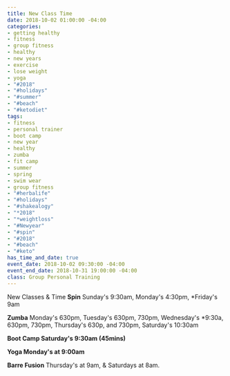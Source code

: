 ```yaml
---
title: New Class Time
date: 2018-10-02 01:00:00 -04:00
categories:
- getting healthy
- fitness
- group fitness
- healthy
- new years
- exercise
- lose weight
- yoga
- "#2018"
- "#holidays"
- "#summer"
- "#beach"
- "#ketodiet"
tags:
- fitness
- personal trainer
- boot camp
- new year
- healthy
- zumba
- fit camp
- summer
- spring
- swim wear
- group fitness
- "#herbalife"
- "#holidays"
- "#shakealogy"
- "*2018"
- "*weightloss"
- "#Newyear"
- "#spin"
- "#2018"
- "#beach"
- "#keto"
has_time_and_date: true
event_date: 2018-10-02 09:30:00 -04:00
event_end_date: 2018-10-31 19:00:00 -04:00
class: Group Personal Training
---
```


New Classes & Time 
**Spin**
Sunday's 9:30am, Monday's 4:30pm, *Friday's 9am

**Zumba**
Monday's 630pm, Tuesday's 630pm, 730pm,  Wednesday's *9:30a, 630pm, 730pm, Thursday's 630p, and 730pm, Saturday's 10:30am

**Boot Camp Saturday's 9:30am (45mins)**

**Yoga Monday's at 9:00am**

**Barre Fusion**
Thursday's at 9am, & Saturdays at 8am.